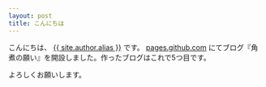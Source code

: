 ```yaml
---
layout: post
title: こんにちは
---
```


こんにちは、 [{{ site.author.alias }}](author.html) です。 [pages.github.com](http://pages.github.com) にてブログ『角煮の願い』を開設しました。作ったブログはこれで5つ目です。

よろしくお願いします。